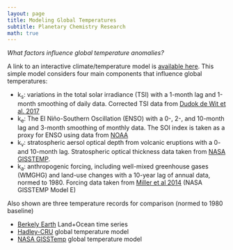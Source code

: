 ```yaml
---
layout: page
title: Modeling Global Temperatures
subtitle: Planetary Chemistry Research
math: true
---
```


*What factors influence global temperature anomalies?*

A link to an interactive climate/temperature model is [available here](https://www.desmos.com/calculator/lfjfqn7818). This simple model considers four main components that influence global temperatures:

* k<sub>s</sub>: variations in the total solar irradiance (TSI) with a 1-month lag and 1-month smoothing of daily data. Corrected TSI data from [Dudok de Wit et al. 2017](https://spot.colorado.edu/~koppg/TSI/Thierry_TSI_composite.txt)
* k<sub>e</sub>: The El Niño-Southern Oscillation (ENSO) with a 0-, 2-, and 10-month lag and 3-month smoothing of monthly data. The SOI index is taken as a proxy for ENSO using data from [NOAA](https://www.ncdc.noaa.gov/teleconnections/enso/indicators/soi/)
* k<sub>v</sub>: stratospheric aersol optical depth from volcanic eruptions with a 0- and 10-month lag. Stratospheric optical thickness data taken from [NASA GISSTEMP](https://data.giss.nasa.gov/modelforce/strataer/).
* k<sub>a</sub>: anthropogenic forcing, including well-mixed greenhouse gases (WMGHG) and land-use changes with a 10-year lag of annual data, normed to 1980. Forcing data taken from [Miller et al 2014](https://data.giss.nasa.gov/modelforce/Miller_et_2014/Fi_Miller_et_al14_upd.txt) (NASA GISSTEMP Model E)

Also shown are three temperature records for comparison (normed to 1980 baseline)

* [Berkely Earth](http://berkeleyearth.org/data/) Land+Ocean time series
* [Hadley-CRU](https://www.metoffice.gov.uk/hadobs/hadcrut4/data/current/download.html#regional_series) global temperature model
* [NASA GISSTemp](https://data.giss.nasa.gov/gistemp/) global temperature model

